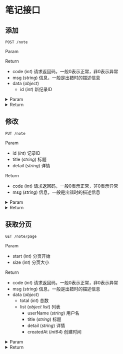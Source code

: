 # 笔记接口

## 添加

`POST /note`

Param


Return

* code (*int*) 请求返回码，一般0表示正常，非0表示异常
* msg (*string*) 信息，一般是出错时的描述信息
* data (*object*) 
    * id (*int*) 新纪录ID

<details>
<summary>Param</summary>

```json
{}
```

</details>

<details>
<summary>Return</summary>

```json
{
    "code": 0,
    "msg": "",
    "data": {
        "id": 92
    }
}
```

</details>

## 修改

`PUT /note`

Param

* id (*int*) 记录ID
* title (*string*) 标题
* detail (*string*) 详情

Return

* code (*int*) 请求返回码，一般0表示正常，非0表示异常
* msg (*string*) 信息，一般是出错时的描述信息

<details>
<summary>Param</summary>

```json
{
    "id": 92,
    "title": "mod title",
    "detail": "mod detail"
}
```

</details>

<details>
<summary>Return</summary>

```json
{
    "code": 0,
    "msg": "",
    "data": null
}
```

</details>

## 获取分页

`GET /note/page`

Param

* start (*int*) 分页开始
* size (*int*) 分页大小

Return

* code (*int*) 请求返回码，一般0表示正常，非0表示异常
* msg (*string*) 信息，一般是出错时的描述信息
* data (*object*) 
    * total (*int*) 总数
    * list (*object list*) 列表
        * userName (*string*) 用户名
        * title (*string*) 标题
        * detail (*string*) 详情
        * createdAt (*int64*) 创建时间

<details>
<summary>Param</summary>

```json
size=10&start=0
```

</details>

<details>
<summary>Return</summary>

```json
{
    "code": 0,
    "msg": "",
    "data": {
        "total": 61,
        "list": [
            {
                "userName": "0",
                "title": "mod title",
                "detail": "mod detail",
                "createdAt": 1564806878
            },
            {
                "userName": "0",
                "title": "mod title",
                "detail": "mod detail",
                "createdAt": 1564806333
            },
            {
                "userName": "0",
                "title": "mod title",
                "detail": "mod detail",
                "createdAt": 1564806204
            },
            {
                "userName": "0",
                "title": "mod title",
                "detail": "mod detail",
                "createdAt": 1563198544
            },
            {
                "userName": "0",
                "title": "mod title",
                "detail": "mod detail",
                "createdAt": 1563198415
            },
            {
                "userName": "0",
                "title": "mod title",
                "detail": "mod detail",
                "createdAt": 1563198187
            },
            {
                "userName": "0",
                "title": "mod title",
                "detail": "mod detail",
                "createdAt": 1563198153
            },
            {
                "userName": "0",
                "title": "",
                "detail": "",
                "createdAt": 1563198010
            },
            {
                "userName": "0",
                "title": "mod title",
                "detail": "mod detail",
                "createdAt": 1563196739
            },
            {
                "userName": "0",
                "title": "test title",
                "detail": "test detail",
                "createdAt": 1563111143
            }
        ]
    }
}
```

</details>

